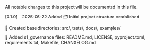 
All notable changes to this project will be documented in this file.

[0.1.0] – 2025-06-22
Added
🗂️ Initial project structure established

📁 Created base directories: src/, tests/, docs/, examples/

📄 Added s1_governance files: README.md, LICENSE, pyproject.toml, requirements.txt, Makefile, CHANGELOG.md

